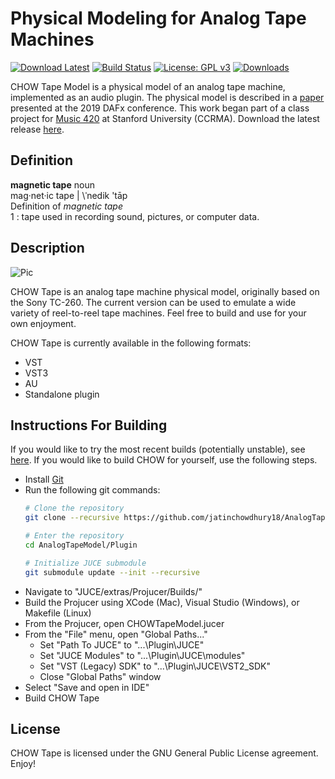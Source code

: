 # Physical Modeling for Analog Tape Machines
[![Download Latest](https://img.shields.io/badge/download-latest-blue.svg)](https://github.com/jatinchowdhury18/AnalogTapeModel/releases/latest)
[![Build Status](https://travis-ci.com/jatinchowdhury18/AnalogTapeModel.svg?token=Ub9niJrqG1Br1qaaxp7E&branch=master)](https://travis-ci.com/jatinchowdhury18/AnalogTapeModel)
[![License: GPL v3](https://img.shields.io/badge/License-GPLv3-brightgreen.svg)](https://www.gnu.org/licenses/gpl-3.0)
[![Downloads](https://img.shields.io/github/downloads/jatinchowdhury18/AnalogTapeModel/total)](https://github.com/jatinchowdhury18/AnalogTapeModel/releases/latest)

CHOW Tape Model is a physical model of an analog tape machine,
implemented as an audio plugin. The physical model is described
in a [paper](http://dafx2019.bcu.ac.uk/papers/DAFx2019_paper_3.pdf)
presented at the 2019 DAFx conference. This work began part of a
class project for [Music 420](https://ccrma.stanford.edu/courses/420/)
at Stanford University (CCRMA). Download the latest release
[here](https://github.com/jatinchowdhury18/AnalogTapeModel/releases/latest).

## Definition
**magnetic tape** noun<br/>
mag·net·​ic tape | \ˈnedik 'tāp\
Definition of *magnetic tape*<br/>
1 : tape used in recording sound, pictures, or computer data.

## Description
![Pic](https://www.hifiengine.com/images/model/sony_tc-260.jpg)

CHOW Tape is an analog tape machine physical model, originally
based on the Sony TC-260. The current version can be used to
emulate a wide variety of reel-to-reel tape machines.
Feel free to build and use for your own enjoyment.

CHOW Tape is currently available in the following formats:
  - VST
  - VST3
  - AU
  - Standalone plugin

## Instructions For Building
If you would like to try the most recent builds (potentially unstable),
see [here](https://github.com/jatinchowdhury18/AnalogTapeModel/tree/master/Plugin/Bin).
If you would like to build CHOW for yourself, use the following steps.

- Install [Git](https://git-scm.com/book/en/v2/Getting-Started-Installing-Git)
- Run the following git commands:
  ```bash
  # Clone the repository
  git clone --recursive https://github.com/jatinchowdhury18/AnalogTapeModel.git
  
  # Enter the repository
  cd AnalogTapeModel/Plugin
  
  # Initialize JUCE submodule
  git submodule update --init --recursive
  ```
- Navigate to "JUCE/extras/Projucer/Builds/"
- Build the Projucer using XCode (Mac), Visual Studio (Windows), or Makefile (Linux)
- From the Projucer, open CHOWTapeModel.jucer
- From the "File" menu, open "Global Paths..."
  - Set "Path To JUCE" to "...\Plugin\JUCE"
  - Set "JUCE Modules" to "...\Plugin\JUCE\modules"
  - Set "VST (Legacy) SDK" to "...\Plugin\JUCE\VST2_SDK"
  - Close "Global Paths" window
- Select "Save and open in IDE"
- Build CHOW Tape

## License
CHOW Tape is licensed under the GNU General Public License agreement. Enjoy!
